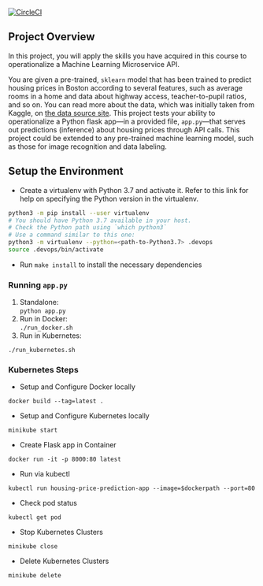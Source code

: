 [![CircleCI](https://circleci.com/gh/Dewalade1/cloud--deployml-microservice-with-kubernetes/tree/main.svg?style=svg)](https://circleci.com/gh/Dewalade1/cloud--deployml-microservice-with-kubernetes/tree/main)

## Project Overview

In this project, you will apply the skills you have acquired in this course to operationalize a Machine Learning Microservice API. 

You are given a pre-trained, `sklearn` model that has been trained to predict housing prices in Boston according to several features, such as average rooms in a home and data about highway access, teacher-to-pupil ratios, and so on. You can read more about the data, which was initially taken from Kaggle, on [the data source site](https://www.kaggle.com/c/boston-housing). This project tests your ability to operationalize a Python flask app—in a provided file, `app.py`—that serves out predictions (inference) about housing prices through API calls. This project could be extended to any pre-trained machine learning model, such as those for image recognition and data labeling.


## Setup the Environment

* Create a virtualenv with Python 3.7 and activate it. Refer to this link for help on specifying the Python version in the virtualenv. 
```bash
python3 -m pip install --user virtualenv
# You should have Python 3.7 available in your host. 
# Check the Python path using `which python3`
# Use a command similar to this one:
python3 -m virtualenv --python=<path-to-Python3.7> .devops
source .devops/bin/activate
```
* Run `make install` to install the necessary dependencies

### Running `app.py`

1. Standalone:  
```python app.py```
2. Run in Docker:  
```./run_docker.sh```
3. Run in Kubernetes:  

```./run_kubernetes.sh```

### Kubernetes Steps

* Setup and Configure Docker locally

```docker build --tag=latest .```

* Setup and Configure Kubernetes locally

```minikube start```

* Create Flask app in Container

```docker run -it -p 8000:80 latest```

* Run via kubectl

```kubectl run housing-price-prediction-app --image=$dockerpath --port=80```

* Check pod status 

```kubectl get pod```

* Stop Kubernetes Clusters

```minikube close```

* Delete Kubernetes Clusters 

```minikube delete```
